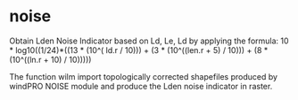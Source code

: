 # noise
Obtain Lden Noise Indicator based on Ld, Le, Ld by applying the formula:
10 * log10((1/24)*((13  * (10^( ld.r / 10))) + (3 * (10^((len.r + 5) / 10))) + (8 * (10^((ln.r + 10) / 10)))))

The function wilm import topologically corrected shapefiles produced by windPRO NOISE module and produce the Lden noise indicator in raster.
